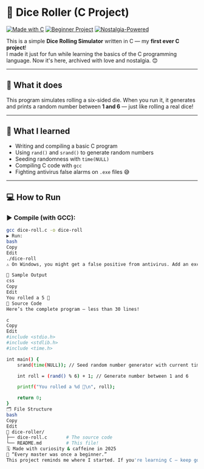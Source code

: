 # 🎲 Dice Roller (C Project)

[![Made with C](https://img.shields.io/badge/Made%20with-C-blue)](https://en.wikipedia.org/wiki/C_(programming_language))
[![Beginner Project](https://img.shields.io/badge/Project-Level%3A%20Beginner-brightgreen)]()
[![Nostalgia-Powered](https://img.shields.io/badge/Mood-Nostalgic-yellow)]()

This is a simple **Dice Rolling Simulator** written in C — my **first ever C project**!  
I made it just for fun while learning the basics of the C programming language. Now it's here, archived with love and nostalgia. 😊

---

## 📌 What it does

This program simulates rolling a six-sided die. When you run it, it generates and prints a random number between **1 and 6** — just like rolling a real dice!

---

## 🧠 What I learned

- Writing and compiling a basic C program
- Using `rand()` and `srand()` to generate random numbers
- Seeding randomness with `time(NULL)`
- Compiling C code with `gcc`
- Fighting antivirus false alarms on `.exe` files 😅

---

## 💻 How to Run

### ▶️ Compile (with GCC):

```bash
gcc dice-roll.c -o dice-roll
▶️ Run:
bash
Copy
Edit
./dice-roll
⚠️ On Windows, you might get a false positive from antivirus. Add an exclusion or run from a safe dev folder.

🧾 Sample Output
css
Copy
Edit
You rolled a 5 🎲
📄 Source Code
Here’s the complete program — less than 30 lines!

c
Copy
Edit
#include <stdio.h>
#include <stdlib.h>
#include <time.h>

int main() {
    srand(time(NULL)); // Seed random number generator with current time

    int roll = (rand() % 6) + 1; // Generate number between 1 and 6

    printf("You rolled a %d 🎲\n", roll);

    return 0;
}
🗂 File Structure
bash
Copy
Edit
📁 dice-roller/
├── dice-roll.c       # The source code
└── README.md         # This file!
🗓 Made with curiosity & caffeine in 2025
💬 “Every master was once a beginner.”
This project reminds me where I started. If you're learning C — keep going. You'll look back at your first program one day and smile. 😊
